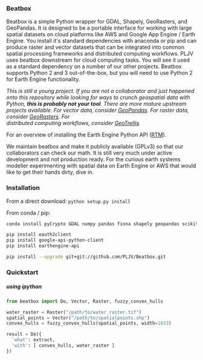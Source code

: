 ### Beatbox

Beatbox is a simple Python wrapper for GDAL, Shapely, GeoRasters, and GeoPandas. 
It is designed to be a portable interface for working with large spatial 
datasets on cloud platforms like AWS and Google App Engine / Earth Engine. You 
install it's standard dependencies with anaconda or pip and can produce raster 
and vector datasets that can be integrated into common spatial 
processing frameworks and distributed computing workflows. PLJV uses beatbox 
downstream for cloud computing tasks. You will see it used as a standard 
dependency on a number of our other projects. Beatbox supports Python 2 and 3 
out-of-the-box, but you will need to use Python 2 for Earth Engine 
functionality. 

*This is still a young project. If you are not a collaborator and just happened 
onto this repository while looking for ways to crunch geospatial data with 
Python, **this is probably not your tool**. There are more mature upstream 
projects available. For vector data, consider 
[GeoPandas](https://developers.google.com/earth-engine/python_install_manual). 
For raster data, consider [GeoRasters](https://github.com/ozak/georasters). For  
distributed computing workflows, 
consider [GeoTrellis](https://github.com/locationtech/geotrellis).*  

For an overview of installing the Earth Engine Python API 
([RTM](https://developers.google.com/earth-engine/python_install_manual)).

We maintain beatbox and make it publicly available (GPLv3) so that our 
collaborators can check our math. It is still very much under active 
development and not production ready. For the curious earth systems modeller 
experimenting with spatial data on Earth Engine or AWS that would like to get 
their hands dirty, dive in.

### Installation
From a direct download:
```python setup.py install```

From conda / pip:
```bash
conda install pyCrypto GDAL numpy pandas fiona shapely geopandas scikit-learn 

pip install oauth2client 
pip install google-api-python-client
pip install earthengine-api

pip install --upgrade git+git://github.com/PLJV/Beatbox.git
```

### Quickstart
##### using ipython
```python
from beatbox import Do, Vector, Raster, fuzzy_convex_hulls

water_raster = Raster("/path/to/water_raster.tif")
spatial_points = Vector("/path/to/spatialpoints.shp")
convex_hulls = fuzzy_convex_hulls(spatial_points, width=1033)

result = Do({
  'what': extract,
  'with': [ convex_hulls, water_raster ]
})

```
